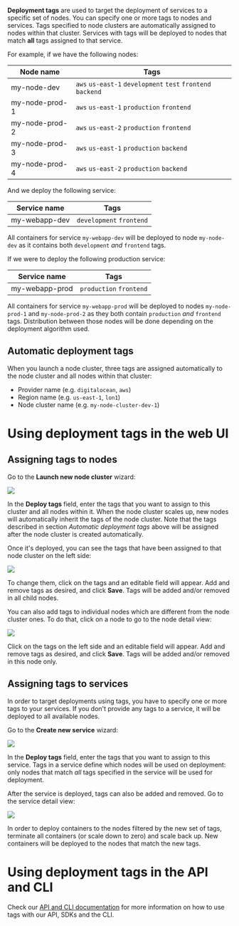 **Deployment tags** are used to target the deployment of services to a specific set of nodes. You can specify one or more tags to nodes and services. Tags specified to node clusters are automatically assigned to nodes within that cluster. Services with tags will be deployed to nodes that match **all** tags assigned to that service.

For example, if we have the following nodes:

Node name | Tags
--------- | ---- 
my-node-dev | `aws` `us-east-1` `development` `test` `frontend` `backend`
my-node-prod-1 | `aws` `us-east-1` `production` `frontend`
my-node-prod-2 | `aws` `us-east-2` `production` `frontend`
my-node-prod-3 | `aws` `us-east-1` `production` `backend`
my-node-prod-4 | `aws` `us-east-2` `production` `backend`

And we deploy the following service:

Service name | Tags
------------ | ---- 
my-webapp-dev | `development` `frontend`

All containers for service `my-webapp-dev` will be deployed to node `my-node-dev` as it contains both `development` *and* `frontend` tags.

If we were to deploy the following production service:

Service name | Tags
------------ | ---- 
my-webapp-prod | `production` `frontend`

All containers for service `my-webapp-prod` will be deployed to nodes `my-node-prod-1` and `my-node-prod-2` as they both contain `production` *and* `frontend` tags. Distribution between those nodes will be done depending on the deployment algorithm used.


## Automatic deployment tags

When you launch a node cluster, three tags are assigned automatically to the node cluster and all nodes within that cluster:

* Provider name (e.g. `digitalocean`, `aws`)
* Region name (e.g. `us-east-1`, `lon1`)
* Node cluster name (e.g. `my-node-cluster-dev-1`)


# Using deployment tags in the web UI

## Assigning tags to nodes

Go to the **Launch new node cluster** wizard:

![](https://s.tutum.co/support/images/nodecluster-wizard-tags.png)

In the **Deploy tags** field, enter the tags that you want to assign to this cluster and all nodes within it. When the node cluster scales up, new nodes will automatically inherit the tags of the node cluster. Note that the tags described in section *Automatic deployment tags* above will be assigned after the node cluster is created automatically.

Once it's deployed, you can see the tags that have been assigned to that node cluster on the left side:

![](https://s.tutum.co/support/images/nodecluster-detail-tags.png)

To change them, click on the tags and an editable field will appear. Add and remove tags as desired, and click **Save**. Tags will be added and/or removed in all child nodes.

You can also add tags to individual nodes which are different from the node cluster ones. To do that, click on a node to go to the node detail view:

![](https://s.tutum.co/support/images/node-detail-tags.png)

Click on the tags on the left side and an editable field will appear. Add and remove tags as desired, and click **Save**. Tags will be added and/or removed in this node only.


## Assigning tags to services

In order to target deployments using tags, you have to specify one or more tags to your services. If you don't provide any tags to a service, it will be deployed to all available nodes.

Go to the **Create new service** wizard:

![](https://s.tutum.co/support/images/service-wizard-tags.png)

In the **Deploy tags** field, enter the tags that you want to assign to this service. Tags in a service define which nodes will be used on deployment: only nodes that match *all* tags specified in the service will be used for deployment.

After the service is deployed, tags can also be added and removed. Go to the service detail view:

![](https://s.tutum.co/support/images/service-detail-tags.png)

In order to deploy containers to the nodes filtered by the new set of tags, terminate all containers (or scale down to zero) and scale back up. New containers will be deployed to the nodes that match the new tags.


# Using deployment tags in the API and CLI

Check our [API and CLI documentation](https://docs.tutum.co/v2/api/#tags) for more information on how to use tags with our API, SDKs and the CLI.
